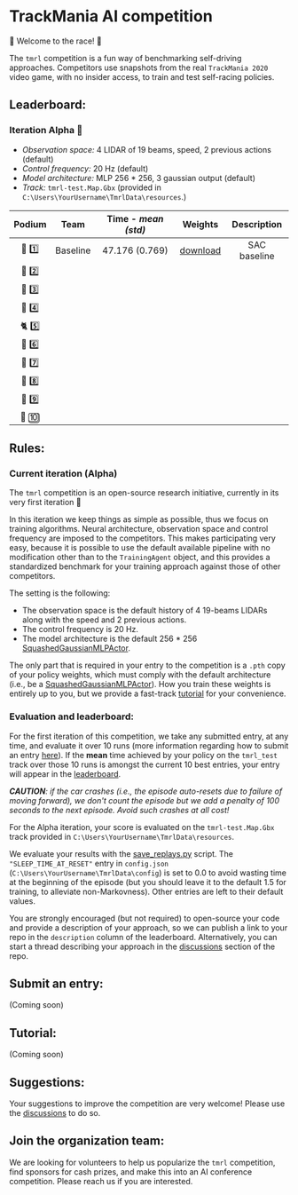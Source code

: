 # TrackMania AI competition

:red_car: Welcome to the race! :checkered_flag:

The `tmrl` competition is a fun way of benchmarking self-driving approaches.
Competitors use snapshots from the real `TrackMania 2020` video game, with no insider access, to train and test self-racing policies.

## Leaderboard:

### Iteration Alpha :hatching_chick:
- _Observation space:_ 4 LIDAR of 19 beams, speed, 2 previous actions (default)
- _Control frequency:_ 20 Hz (default)
- _Model architecture:_ MLP 256 * 256, 3 gaussian output (default)
- _Track:_ `tmrl-test.Map.Gbx` (provided in `C:\Users\YourUsername\TmrlData\resources`.)

| Podium  | Team | Time - _mean (std)_ | Weights | Description |
| :---: | :---: | :---: | :---: | :---: |
| :dragon: :one: | Baseline | 47.176 (0.769)| [download](https://github.com/trackmania-rl/tmrl/releases/download/v0.0.2/resources.zip) | SAC baseline |
| :racehorse: :two: |
| :leopard: :three: |
| :tiger2: :four: |
| :cat2: :five: |
| :rabbit2: :six: |
| :dromedary_camel: :seven: |
| :turtle: :eight: |
| :snail: :nine: |
| :palm_tree: :keycap_ten: |

## Rules:

### Current iteration (Alpha)
The `tmrl` competition is an open-source research initiative, currently in its very first iteration :hatching_chick:

In this iteration we keep things as simple as possible, thus we focus on training algorithms.
Neural architecture, observation space and control frequency are imposed to the competitors.
This makes participating very easy, because it is possible to use the default available pipeline with no modification other than to the `TrainingAgent` object, and this provides a standardized benchmark for your training approach against those of other competitors.

The setting is the following:
- The observation space is the default history of 4 19-beams LIDARs along with the speed and 2 previous actions.
- The control frequency is 20 Hz.
- The model architecture is the default 256 * 256 [SquashedGaussianMLPActor](https://github.com/trackmania-rl/tmrl/blob/70bbc0861772c89c3de0c934f654a5644c4797e5/tmrl/sac_models.py#L82).

The only part that is required in your entry to the competition is a `.pth` copy of your policy weights, which must comply with the default architecture (i.e., be a [SquashedGaussianMLPActor](https://github.com/trackmania-rl/tmrl/blob/70bbc0861772c89c3de0c934f654a5644c4797e5/tmrl/sac_models.py#L82)).
How you train these weights is entirely up to you, but we provide a fast-track [tutorial](#tutorial) for your convenience.


### Evaluation and leaderboard:
For the first iteration of this competition, we take any submitted entry, at any time, and evaluate it over 10 runs (more information regarding how to submit an entry [here](#submit-an-entry)).
If the **mean** time achieved by your policy on the `tmrl_test` track over those 10 runs is amongst the current 10 best entries, your entry will appear in the [leaderboard](#leaderboard).

_**CAUTION**: if the car crashes (i.e., the episode auto-resets due to failure of moving forward), we don't count the episode but we add a penalty of 100 seconds to the next episode.
Avoid such crashes at all cost!_

For the Alpha iteration, your score is evaluated on the `tmrl-test.Map.Gbx` track provided in `C:\Users\YourUsername\TmrlData\resources`.

We evaluate your results with the [save_replays.py](https://github.com/trackmania-rl/tmrl/blob/master/tmrl/tools/save_replays.py) script.
The `"SLEEP_TIME_AT_RESET"` entry in `config.json` (`C:\Users\YourUsername\TmrlData\config`) is set to 0.0 to avoid wasting time at the beginning of the episode (but you should leave it to the default 1.5 for training, to alleviate non-Markovness).
Other entries are left to their default values.

You are strongly encouraged (but not required) to open-source your code and provide a description of your approach, so we can publish a link to your repo in the `description` column of the leaderboard.
Alternatively, you can start a thread describing your approach in the [discussions](https://github.com/trackmania-rl/tmrl/discussions) section of the repo.

## Submit an entry:
(Coming soon)

## Tutorial:
(Coming soon)


## Suggestions:
Your suggestions to improve the competition are very welcome!
Please use the [discussions](https://github.com/trackmania-rl/tmrl/discussions) to do so.


## Join the organization team:

We are looking for volunteers to help us popularize the `tmrl` competition, find sponsors for cash prizes, and make this into an AI conference competition.
Please reach us if you are interested.
